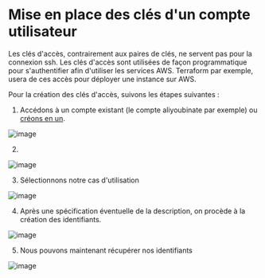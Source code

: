 # Mise en place des clés d'un compte utilisateur
Les clés d'accès, contrairement aux paires de clés, ne servent pas pour la connexion ssh.
Les clés d'accès sont utilisées de façon programmatique pour s'authentifier afin d'utiliser les services AWS.
Terraform par exemple, usera de ces accès pour déployer une instance sur AWS.

Pour la création des clés d'accès, suivons les étapes suivantes :
1. Accédons à un compte existant (le compte aliyoubinate par exemple) ou [créons en un]().

![image](https://github.com/abiForSofteam/aws/assets/56606441/81fc0777-68cd-4dbb-b535-99ef43455ae4)

2. 

![image](https://github.com/abiForSofteam/aws/assets/56606441/84813085-ce30-4e3c-a762-1d01adef8185)


3. Sélectionnons notre cas d'utilisation

![image](https://github.com/abiForSofteam/aws/assets/56606441/c5eeed73-d312-4eb0-a0db-81919ed293b6)

4. Après une spécification éventuelle de la description, on procède à la création des identifiants.

![image](https://github.com/abiForSofteam/aws/assets/56606441/c42b4cd7-1152-45df-8f8c-18127aebdd62)


5. Nous pouvons maintenant récupérer nos identifiants

![image](https://github.com/abiForSofteam/aws/assets/56606441/c2ca0c54-b390-40b0-ae7b-df38dade0783)


